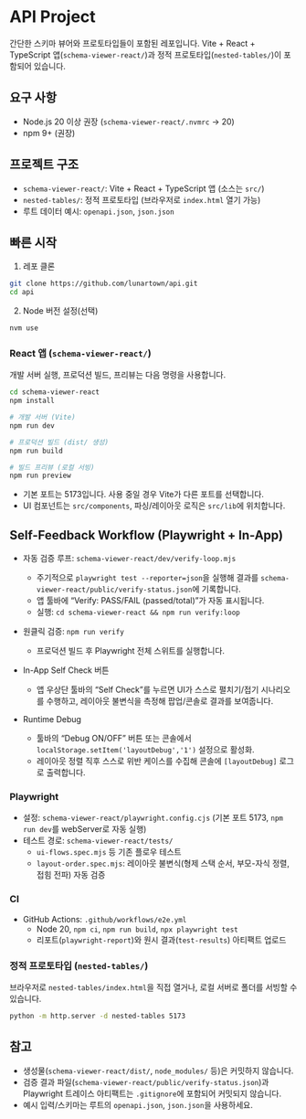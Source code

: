 # API Project

간단한 스키마 뷰어와 프로토타입들이 포함된 레포입니다. Vite + React + TypeScript 앱(`schema-viewer-react/`)과 정적 프로토타입(`nested-tables/`)이 포함되어 있습니다.

## 요구 사항
- Node.js 20 이상 권장 (`schema-viewer-react/.nvmrc` → 20)
- npm 9+ (권장)

## 프로젝트 구조
- `schema-viewer-react/`: Vite + React + TypeScript 앱 (소스는 `src/`)
- `nested-tables/`: 정적 프로토타입 (브라우저로 `index.html` 열기 가능)
- 루트 데이터 예시: `openapi.json`, `json.json`

## 빠른 시작
1) 레포 클론

```bash
git clone https://github.com/lunartown/api.git
cd api
```

2) Node 버전 설정(선택)

```bash
nvm use
```

### React 앱 (`schema-viewer-react/`)
개발 서버 실행, 프로덕션 빌드, 프리뷰는 다음 명령을 사용합니다.

```bash
cd schema-viewer-react
npm install

# 개발 서버 (Vite)
npm run dev

# 프로덕션 빌드 (dist/ 생성)
npm run build

# 빌드 프리뷰 (로컬 서빙)
npm run preview
```

- 기본 포트는 5173입니다. 사용 중일 경우 Vite가 다른 포트를 선택합니다.
- UI 컴포넌트는 `src/components`, 파싱/레이아웃 로직은 `src/lib`에 위치합니다.

## Self-Feedback Workflow (Playwright + In-App)

- 자동 검증 루프: `schema-viewer-react/dev/verify-loop.mjs`
  - 주기적으로 `playwright test --reporter=json`을 실행해 결과를 `schema-viewer-react/public/verify-status.json`에 기록합니다.
  - 앱 툴바에 “Verify: PASS/FAIL (passed/total)”가 자동 표시됩니다.
  - 실행: `cd schema-viewer-react && npm run verify:loop`

- 원클릭 검증: `npm run verify`
  - 프로덕션 빌드 후 Playwright 전체 스위트를 실행합니다.

- In-App Self Check 버튼
  - 앱 우상단 툴바의 “Self Check”를 누르면 UI가 스스로 펼치기/접기 시나리오를 수행하고, 레이아웃 불변식을 측정해 팝업/콘솔로 결과를 보여줍니다.

- Runtime Debug
  - 툴바의 “Debug ON/OFF” 버튼 또는 콘솔에서 `localStorage.setItem('layoutDebug','1')` 설정으로 활성화.
  - 레이아웃 정렬 직후 스스로 위반 케이스를 수집해 콘솔에 `[layoutDebug]` 로그로 출력합니다.

### Playwright
- 설정: `schema-viewer-react/playwright.config.cjs` (기본 포트 5173, `npm run dev`를 webServer로 자동 실행)
- 테스트 경로: `schema-viewer-react/tests/`
  - `ui-flows.spec.mjs` 등 기존 플로우 테스트
  - `layout-order.spec.mjs`: 레이아웃 불변식(형제 스택 순서, 부모-자식 정렬, 접힘 전파) 자동 검증

### CI
- GitHub Actions: `.github/workflows/e2e.yml`
  - Node 20, `npm ci`, `npm run build`, `npx playwright test`
  - 리포트(`playwright-report`)와 원시 결과(`test-results`) 아티팩트 업로드

### 정적 프로토타입 (`nested-tables/`)
브라우저로 `nested-tables/index.html`을 직접 열거나, 로컬 서버로 폴더를 서빙할 수 있습니다.

```bash
python -m http.server -d nested-tables 5173
```

## 참고
- 생성물(`schema-viewer-react/dist/`, `node_modules/` 등)은 커밋하지 않습니다.
- 검증 결과 파일(`schema-viewer-react/public/verify-status.json`)과 Playwright 트레이스 아티팩트는 `.gitignore`에 포함되어 커밋되지 않습니다.
- 예시 입력/스키마는 루트의 `openapi.json`, `json.json`을 사용하세요.
